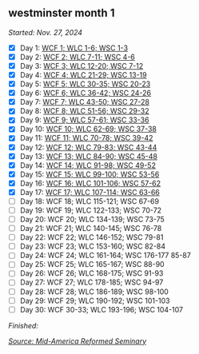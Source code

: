 ## westminster month 1

*Started: Nov. 27, 2024*

- [x] Day 1: [WCF 1; WLC 1-6; WSC 1-3](https://blog.swang.cloud/2024/11/27/a-petrus-thanksgiving/)
- [x] Day 2: [WCF 2; WLC 7-11; WSC 4-6](https://blog.swang.cloud/2024/11/28/thankful-for-God/)
- [x] Day 3: [WCF 3; WLC 12-20; WSC 7-12](https://blog.swang.cloud/2024/11/29/bonhoeffer/)
- [x] Day 4: [WCF 4; WLC 21-29; WSC 13-19](https://blog.swang.cloud/2024/11/30/chill-day/)
- [x] Day 5: [WCF 5; WLC 30-35; WSC 20-23](https://blog.swang.cloud/2024/12/01/diligent-private-prayer/)
- [x] Day 6: [WCF 6; WLC 36-42; WSC 24-26](https://blog.swang.cloud/2024/12/02/improving-my-swim-game/)
- [x] Day 7: [WCF 7; WLC 43-50; WSC 27-28](https://blog.swang.cloud/2024/12/03/calvinism-debunked/)
- [x] Day 8: [WCF 8; WLC 51-56; WSC 29-32](https://blog.swang.cloud/2024/12/04/prayer/)
- [x] Day 9: [WCF 9; WLC 57-61; WSC 33-36](https://blog.swang.cloud/2024/12/05/early-bird/)
- [x] Day 10: [WCF 10; WLC 62-69; WSC 37-38](https://blog.swang.cloud/2024/12/06/men-of-prayer/)
- [x] Day 11: [WCF 11; WLC 70-78; WSC 39-42](https://blog.swang.cloud/2024/12/07/sleep-is-important/)
- [x] Day 12: [WCF 12; WLC 79-83; WSC 43-44](https://blog.swang.cloud/2024/12/08/dressrosa/)
- [x] Day 13: [WCF 13; WLC 84-90; WSC 45-48](https://blog.swang.cloud/2024/12/09/garmin-swim-2/)
- [x] Day 14: [WCF 14; WLC 91-98; WSC 49-52](https://blog.swang.cloud/2024/12/10/devo-struggles/)
- [x] Day 15: [WCF 15; WLC 99-100; WSC 53-56](https://blog.swang.cloud/2024/12/11/start-with-thanksgiving/)
- [x] Day 16: [WCF 16; WLC 101-106; WSC 57-62](https://blog.swang.cloud/2024/12/12/pray-much/)
- [x] Day 17: [WCF 17; WLC 107-114; WSC 63-66](https://blog.swang.cloud/2024/12/13/prayer-and-bowling/)
- [ ] Day 18: WCF 18; WLC 115-121; WSC 67-69
- [ ] Day 19: WCF 19; WLC 122-133; WSC 70-72
- [ ] Day 20: WCF 20; WLC 134-139; WSC 73-75
- [ ] Day 21: WCF 21; WLC 140-145; WSC 76-78
- [ ] Day 22: WCF 22; WLC 146-152; WSC 79-81
- [ ] Day 23: WCF 23; WLC 153-160; WSC 82-84
- [ ] Day 24: WCF 24; WLC 161-164; WSC 176-177 85-87
- [ ] Day 25: WCF 25; WLC 165-167; WSC 88-90
- [ ] Day 26: WCF 26; WLC 168-175; WSC 91-93
- [ ] Day 27: WCF 27; WLC 178-185; WSC 94-97
- [ ] Day 28: WCF 28; WLC 186-189; WSC 98-100
- [ ] Day 29: WCF 29; WLC 190-192; WSC 101-103
- [ ] Day 30: WCF 30-33; WLC 193-196; WSC 104-107

*Finished:*

[*Source: Mid-America Reformed Seminary*](https://s3.us-west-1.amazonaws.com/blog.swang.cloud/reformed-standards-monthly.pdf)